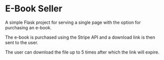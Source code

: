 # E-Book Seller

A simple Flask project for serving a single page with the option for purchasing an e-book.

The e-book is purchased using the Stripe API and a download link is then sent to the user.

The user can download the file up to 5 times after which the link will expire.